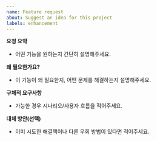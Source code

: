 ```yaml
---
name: Feature request
about: Suggest an idea for this project
labels: enhancement
---
```


**요청 요약**
- 어떤 기능을 원하는지 간단히 설명해주세요.

**왜 필요한가요?**
- 이 기능이 왜 필요한지, 어떤 문제를 해결하는지 설명해주세요.

**구체적 요구사항**
- 가능한 경우 시나리오/사용자 흐름을 적어주세요.

**대체 방안(선택)**
- 이미 시도한 해결책이나 다른 우회 방법이 있다면 적어주세요.

